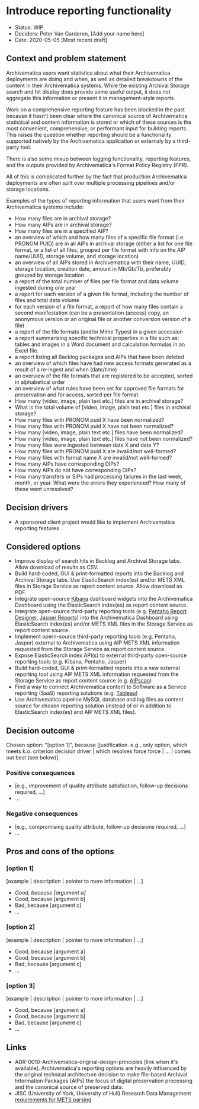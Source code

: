 # Introduce reporting functionality

* Status: WIP
* Deciders: Peter Van Garderen, [Add your name here]
* Date: 2020-05-05 [Most recent draft]

## Context and problem statement
Archivematica users want statistics about what their Archivematica deployments are doing and when, as well as detailed breakdowns of the content in their Archivematica systems. While the existing Archival Storage search and hit display does provide some useful output, it does not aggregate this information or present it in management-style reports.

Work on a comprehensive reporting feature has been blocked in the past because it hasn't been clear where the canonical source of Archivematica statistical and content information is stored or which of these sources is the most convenient, comprehensive, or performant input for building reports. This raises the question whether reporting should be a functionality supported natively by the Archivematica application or externaly by a third-party tool. 

There is also some mixup between logging functionality, reporting features, and the outputs provided by Archivematica's Format Policy Registry (FPR). 

All of this is complicated further by the fact that production Archivematica deployments are often split over multiple processing pipelines and/or storage locations.

Examples of the types of reporting information that users want from their Archivematica systems include:
* How many files are in archival storage?
* How many AIPs are in archival storage?
* How many files are in a specified AIP?
* an overview of which and how many files of a specific file format (i.e. PRONOM PUID) are in all AIPs in archival storage (either a list for one file format, or a list of all files, grouped per file format with info on the AIP name/UUID, storage volume, and storage location) 
* an overview of all AIPs stored in Archivematica with their name, UUID, storage location, creation date, amount in Mb/Gb/Tb, preferably grouped by storage location
* a report of the total number of files per file format and data volume ingested during one year
* a report for each version of a given file format, including the number of files and total data volume
* for each version of a file format, a report of how many files contain a second manifestation (can be a presentation (access) copy, an anonymous version or an original file or another conversion version of a file)
* a report of the file formats (and/or Mime Types) in a given accession 
* a report summarizing specific technical properties in a file such as: tables and images in a Word document and calculation formulas in an Excel file.
* a report listing all Backlog packages and AIPs that have been deleted
* an overview of which files have had new access formats generated as a result of a re-ingest and when (date/time)
* an overview of the file formats that are registered to be accepted, sorted in alphabetical order
* an overview of what rules have been set for approved file formats for preservation and for access, sorted per file format
* How many [video, image, plain text etc.] files are in archival storage?	
* What is the total volume of [video, image, plain text etc.] files in archival storage?
* How many files with PRONOM puid X have been normalized?	
* How many files with PRONOM puid X have not been normalized?	
* How many [video, image, plain text etc.] files have been normalized?
* How many [video, image, plain text etc.] files have not been normalized?	
* How many files were ingested between date X and date Y?	
* How many files with PRONOM puid X are invalid/not well-formed?
* How many files with format name X are invalid/not well-formed?
* How many AIPs have corresponding DIPs?
* How many AIPs do not have corresponding DIPs?
* How many transfers or SIPs had processing failures in the last week, month, or year. What were the errors they experienced? How many of these went unresolved?




## Decision drivers

* A sponsored client project would like to implement Archivematica reporting features

## Considered options

* Improve display of search hits in Backlog and Archival Storage tabs. Allow download of results as CSV.
* Build hard-coded, GUI & print-formatted reports into the Backlog and Archival Storage tabs. Use ElasticSearch index(es) and/or METS XML files in Storage Service as report content source. Allow download as PDF.
* Integrate open-source [Kibana](https://www.elastic.co/kibana) dashboard widgets into the Archivematica Dashboard using the ElasticSearch index(es) as report content source.
* Integrate open-source third-party reporting tools (e.g. [Pentaho Report Designer](https://help.pentaho.com/Documentation/8.0/Products/Report_Designer), [Jasper Reports](https://community.jaspersoft.com/project/jasperreports-library)) into the Archivematica Dashboard using ElasticSearch index(es) and/or METS XML files in the Storage Service as report content source.
* Implement opern-source third-party reporting tools (e.g. Pentaho, Jasper) external to Archivematica using AIP METS XML information requested from the Storage Service as report content source.
* Expose ElasticSearch index API(s) to external third-party open-source reporting tools (e.g. Kibana, Pentaho, Jasper)
* Build hard-coded, GUI & print-formatted reports into a new external reporting tool using AIP METS XML information requested from the Storage Service as report content source (e.g. [AIPscan](https://github.com/peterVG/AIPscan))
* Find a way to connect Archivematica content to Software as a Service reporting (SaaS) reporting solutions (e.g. [Tableau](https://www.tableau.com/))
* Use Archivematica pipeline MySQL database and log files as content source for chosen reporting solution (instead of or in addition to ElasticSearch index(es) and AIP METS XML files).


## Decision outcome

Chosen option: "[option 1]", because [justification. e.g., only option, which
meets k.o. criterion decision driver | which resolves force force | … | comes
out best (see below)].

### Positive consequences <!-- optional -->

* [e.g., improvement of quality attribute satisfaction, follow-up decisions
  required, …]
* …

### Negative consequences <!-- optional -->

* [e.g., compromising quality attribute, follow-up decisions required, …]
* …

## Pros and cons of the options <!-- optional -->

### [option 1]

[example | description | pointer to more information | …] <!-- optional -->

* _Good, because [argument a]_
* Good, because [argument b]
* Bad, because [argument c]
* … <!-- numbers of pros and cons can vary -->

### [option 2]

[example | description | pointer to more information | …] <!-- optional -->

* Good, because [argument a]
* Good, because [argument b]
* Bad, because [argument c]
* … <!-- numbers of pros and cons can vary -->

### [option 3]

[example | description | pointer to more information | …] <!-- optional -->

* Good, because [argument a]
* Good, because [argument b]
* Bad, because [argument c]
* … <!-- numbers of pros and cons can vary -->

## Links <!-- optional -->

* ADR-0010-Archivematica-original-design-principles [link when it's available]. Archivematica's reporting options are heavily influenced by the original technical architecture decision to make file-based Archival Information Packages (AIPs) the focus of digital preservation processing and the canonical source of preserved data.
* JISC (University of York, University of Hull) Research Data Management [requirements for METS parsing](https://wiki.archivematica.org/Research_data_management#METS_questions)
